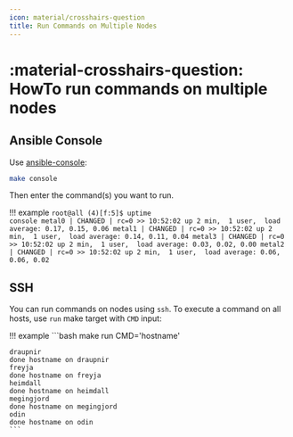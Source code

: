```yaml
---
icon: material/crosshairs-question
title: Run Commands on Multiple Nodes
---
```


# :material-crosshairs-question: HowTo run commands on multiple nodes

## Ansible Console

Use [ansible-console](https://docs.ansible.com/ansible/latest/cli/ansible-console.html):

```bash
make console
```

Then enter the command(s) you want to run.

!!! example
    `root@all (4)[f:5]$ uptime`
    <br>
    ```console
    metal0 | CHANGED | rc=0 >>
     10:52:02 up 2 min,  1 user,  load average: 0.17, 0.15, 0.06
    metal1 | CHANGED | rc=0 >>
     10:52:02 up 2 min,  1 user,  load average: 0.14, 0.11, 0.04
    metal3 | CHANGED | rc=0 >>
     10:52:02 up 2 min,  1 user,  load average: 0.03, 0.02, 0.00
    metal2 | CHANGED | rc=0 >>
     10:52:02 up 2 min,  1 user,  load average: 0.06, 0.06, 0.02
    ```

## SSH

You can run commands on nodes using `ssh`. To execute a command on all hosts, use `run` make target with `CMD` input:

!!! example
    ```bash
    make run CMD='hostname'

    draupnir
    done hostname on draupnir
    freyja
    done hostname on freyja
    heimdall
    done hostname on heimdall
    megingjord
    done hostname on megingjord
    odin
    done hostname on odin
    ```
